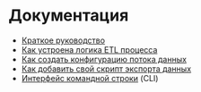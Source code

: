 # Документация

- [Краткое руководство](quickstart.md)
- [Как устроена логика ETL процесса](etl_process_description.md)
- [Как создать конфигурацию потока данных](notebooks/etl/base.md)
- [Как добавить свой скрипт экспорта данных](plugins.md)
- [Интерфейс командной строки](cli.md) (CLI)
